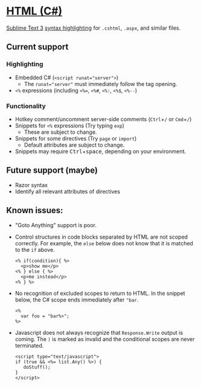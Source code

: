 # [HTML (C#)][pkg]

[Sublime Text 3][st3] [syntax highlighting][ss-docs] for `.cshtml`, `.aspx`, and similar files.

## Current support

### Highlighting

- Embedded C# (`<script runat="server">`)
    + The `runat="server"` must immediately follow the tag opening.
- `<%` expressions (including `<%=`, `<%#`, `<%:`, `<%$`, `<%--`)

### Functionality

- Hotkey comment/uncomment server-side comments (`Ctrl`+`/` or `Cmd`+`/`)
- Snippets for `<%` expressions (Try typing `exp`)
    + These are subject to change.
- Snippets for some directives (Try `page` or `import`)
    + Default attributes are subject to change.
- Snippets may require <kbd>Ctrl</kbd>+<kbd>space</kbd>, depending on your environment.

## Future support (maybe)

- Razor syntax
- Identify all relevant attributes of directives

## Known issues:

- "Goto Anything" support is poor.

- Control structures in code blocks separated by HTML are not scoped correctly. For example, the `else` below does not know that it is matched to the `if` above.

    ```
    <% if(condition){ %>
      <p>show me</p>
    <% } else { %>
      <p>me instead</p>
    <% } %>
    ```

- No recognition of excluded scopes to return to HTML. In the snippet below, the C# scope ends immediately after `"bar`.

    ```
    <%
      var foo = "bar%>";
    %>
    ```

- Javascript does not always recognize that `Response.Write` output is coming. The `)` is marked as invalid and the conditional scopes are never terminated.

    ```
    <script type="text/javascript">
    if (true && <%= list.Any() %>) {
       doStuff();
    }
    </script>
    ```

[pkg]: https://packagecontrol.io/packages/HTML%20(C%23)
[st3]: https://www.sublimetext.com/
[ss-docs]: https://www.sublimetext.com/docs/3/syntax.html
